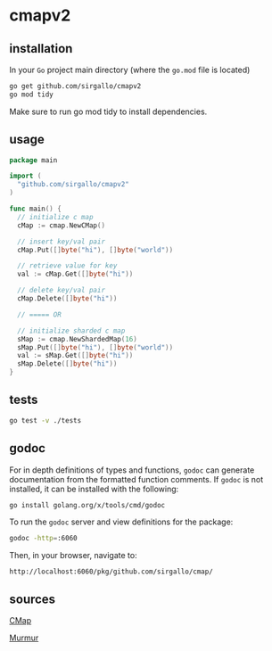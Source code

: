 # cmapv2

## installation

In your `Go` project main directory (where the `go.mod` file is located)
```bash
go get github.com/sirgallo/cmapv2
go mod tidy
```

Make sure to run go mod tidy to install dependencies.


## usage

```go
package main

import (
  "github.com/sirgallo/cmapv2"
)

func main() {
  // initialize c map
  cMap := cmap.NewCMap()

  // insert key/val pair
  cMap.Put([]byte("hi"), []byte("world"))

  // retrieve value for key
  val := cMap.Get([]byte("hi"))

  // delete key/val pair
  cMap.Delete([]byte("hi"))

  // ===== OR

  // initialize sharded c map
  sMap := cmap.NewShardedMap(16)
  sMap.Put([]byte("hi"), []byte("world"))
  val := sMap.Get([]byte("hi"))
  sMap.Delete([]byte("hi"))
}
```

## tests

```bash
go test -v ./tests
```

## godoc

For in depth definitions of types and functions, `godoc` can generate documentation from the formatted function comments. If `godoc` is not installed, it can be installed with the following:
```bash
go install golang.org/x/tools/cmd/godoc
```

To run the `godoc` server and view definitions for the package:
```bash
godoc -http=:6060
```

Then, in your browser, navigate to:
```
http://localhost:6060/pkg/github.com/sirgallo/cmap/
```

## sources

[CMap](./docs/CMap.md)

[Murmur](./docs/Murmur.md)